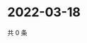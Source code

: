 # 2022-03-18

共 0 条

<!-- BEGIN WEIBO -->
<!-- 最后更新时间 Fri Mar 18 2022 08:59:44 GMT+0800 (China Standard Time) -->

<!-- END WEIBO -->
